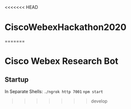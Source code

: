 <<<<<<< HEAD
# CiscoWebexHackathon2020
=======
# Cisco Webex Research Bot

## Startup
In Separate Shells:
`./ngrok http 7001`   `npm start`
>>>>>>> develop

